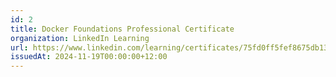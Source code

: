 ```yaml
---
id: 2
title: Docker Foundations Professional Certificate
organization: LinkedIn Learning
url: https://www.linkedin.com/learning/certificates/75fd0ff5fef8675db1318618974265f46c706a0c3685a7d4d289e9cfee77d9aa 
issuedAt: 2024-11-19T00:00:00+12:00
---
```


